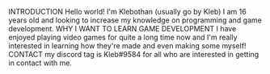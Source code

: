 INTRODUCTION
Hello world! I'm Klebothan (usually go by Kleb)
I am 16 years old and looking to increase my knowledge on programming and game development.
WHY I WANT TO LEARN GAME DEVELOPMENT
I have enjoyed playing video games for quite a long time now and I'm really interested in learning how they're made and even making some myself!
CONTACT
my discord tag is Kleb#9584 for all who are interested in getting in contact with me.
